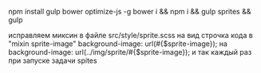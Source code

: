 npm install gulp bower optimize-js -g
bower i && npm i && gulp sprites && gulp


исправляем миксин в файле src/style/sprite.scss на вид 
строчка кода в "mixin sprite-image"  background-image: url(#{$sprite-image});
на  background-image: url(../img/sprite/#{$sprite-image}); и так каждый раз при запуске задачи 
spites


